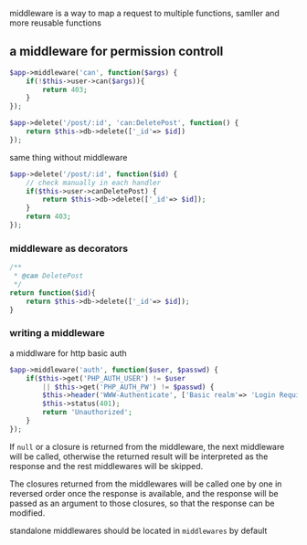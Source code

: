 
middleware is a way to map a request to multiple functions, samller and more reusable functions

## a middleware for permission controll

```php
$app->middleware('can', function($args) {
	if(!$this->user->can($args)){
		return 403;
	}
});

$app->delete('/post/:id', 'can:DeletePost', function() {
	return $this->db->delete(['_id'=> $id])
});
```

same thing without middleware

```php
$app->delete('/post/:id', function($id) {
	// check manually in each handler
	if($this->user->canDeletePost) {
		return $this->db->delete(['_id'=> $id]);
	}
	return 403;
});
```

### middleware as decorators

```php
/**
 * @can DeletePost
 */
return function($id){
	return $this->db->delete(['_id'=> $id]);
}
```

### writing a middleware

a middlware for http basic auth

```php
$app->middleware('auth', function($user, $passwd) {
	if($this->get('PHP_AUTH_USER') != $user
		|| $this->get('PHP_AUTH_PW') != $passwd) {
		$this->header('WWW-Authenticate', ['Basic realm'=> 'Login Required']);
		$this->status(401);
		return 'Unauthorized';
	}
});
```

If `null` or a closure is returned from the middleware, the next middleware will be called, otherwise the returned result will be interpreted as the response and the rest middlewares will be skipped.

The closures returned from the middlewares will be called one by one in reversed order once the response is available, and the response will be passed as an argument to those closures, so that the response can be modified.

standalone middlewares should be located in `middlewares` by default

